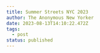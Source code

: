 ```yaml
---
title: Summer Streets NYC 2023
author: The Anonymous New Yorker
date: 2023-08-13T14:10:22.472Z
tags:
  - post
status: published
---
```


